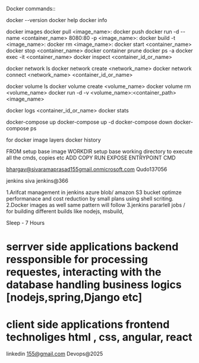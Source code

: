 Docker commands::

docker --version
docker help
docker info

docker images
docker pull <image_name>:<tag>
docker push 
docker run -d --name <container_name> 8080:80 -p <image_name>: <tag> 
docker build -t <image_name>: <tag>
docker rm <image_name>: <tag>
docker start <container_name> 
docker stop <container_name>
docker container prune
docker ps -a
docker exec -it <container_name> <command>
docker inspect <container_id_or_name>

docker network ls
docker network create <network_name>
docker network connect <network_name> <container_id_or_name>

docker volume ls
docker volume create <volume_name>
docker volume rm <volume_name>
docker run -d -v <volume_name>:<container_path> <image_name>

docker logs <container_id_or_name>
docker stats

docker-compose up
docker-compose up -d
docker-compose down
docker-compose ps

for docker image layers
docker history <image-name>

FROM setup base image 
WORKDIR setup base working directory to execute all the cmds, copies etc
ADD
COPY 
RUN
EXPOSE
ENTRYPOINT
CMD


bhargav@sivaramaprasad155gmail.onmicrosoft.com
Qudo137056

jenkins
siva
jenkins@366

1.Arifcat management in jenkins azure blob/ amazon S3 bucket optimze performanace and cost reduction by small plans using shell scriting.
2.Docker images as well same pattern will follow
3.jenkins pararlell jobs / for building different builds like nodejs, msbuild, 


Sleep - 7 Hours


# serrver side applications backend ressponsible for processing requestes, interacting with the database handling business logics [nodejs,spring,Django etc] 

# client side applications frontend technoliges html , css, angular, react

linkedin 
155@gmail.com
Devops@2025
